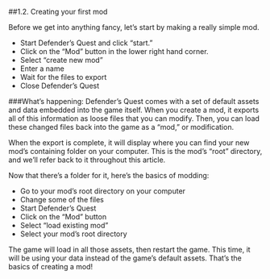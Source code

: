 ##1.2. Creating your first mod

Before we get into anything fancy, let’s start by making a really simple mod.

  *  Start Defender’s Quest and click “start.”
  *  Click on the “Mod” button in the lower right hand corner.
  *  Select “create new mod”
  *  Enter a name
  *  Wait for the files to export
  *  Close Defender’s Quest

###What’s happening:
Defender’s Quest comes with a set of default assets and data embedded into the game itself. When you create a mod, it exports all of this information as loose files that you can modify. Then, you can load these changed files back into the game as a “mod,” or modification.

When the export is complete, it will display where you can find your new mod’s containing folder on your computer. This is the mod’s “root” directory, and we’ll refer back to it throughout this article.

Now that there’s a folder for it, here’s the basics of modding:

  *  Go to your mod’s root directory on your computer
  *  Change some of the files
  *  Start Defender’s Quest
  *  Click on the “Mod” button
  *  Select “load existing mod”
  *  Select your mod’s root directory

The game will load in all those assets, then restart the game. This time, it will be using your data instead of the game’s default assets. That’s the basics of creating a mod! 
